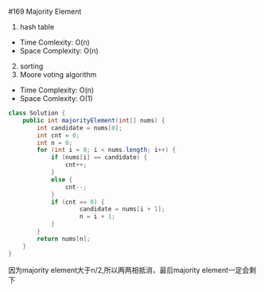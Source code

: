 \#169 Majority Element

1. hash table
* Time Comlexity: O(n)
* Space Complexity: O(n)
2. sorting
3. Moore voting algorithm
* Time Complexity: O(n)
* Space Comlexity: O(1)
```java
class Solution {
    public int majorityElement(int[] nums) {
        int candidate = nums[0];
        int cnt = 0;
        int n = 0;
        for (int i = 0; i < nums.length; i++) {
            if (nums[i] == candidate) {
                cnt++;
            }
            else {
                cnt--;
            }
            if (cnt == 0) {
                    candidate = nums[i + 1];
                    n = i + 1;
            }
        }
        return nums[n];
    }
}
```
因为majority element大于n/2,所以两两相抵消，最后majority element一定会剩下
